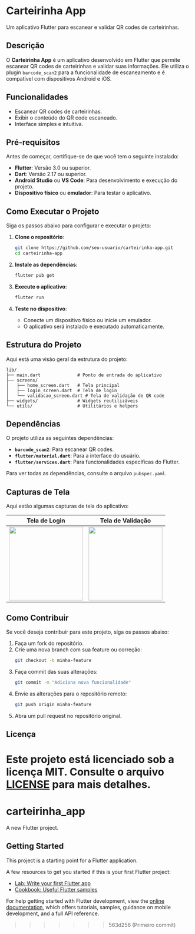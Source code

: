 # Carteirinha App

Um aplicativo Flutter para escanear e validar QR codes de carteirinhas.

## Descrição

O **Carteirinha App** é um aplicativo desenvolvido em Flutter que permite escanear QR codes de carteirinhas e validar suas informações. Ele utiliza o plugin `barcode_scan2` para a funcionalidade de escaneamento e é compatível com dispositivos Android e iOS.

## Funcionalidades

- Escanear QR codes de carteirinhas.
- Exibir o conteúdo do QR code escaneado.
- Interface simples e intuitiva.

## Pré-requisitos

Antes de começar, certifique-se de que você tem o seguinte instalado:

- **Flutter**: Versão 3.0 ou superior.
- **Dart**: Versão 2.17 ou superior.
- **Android Studio** ou **VS Code**: Para desenvolvimento e execução do projeto.
- **Dispositivo físico** ou **emulador**: Para testar o aplicativo.

## Como Executar o Projeto

Siga os passos abaixo para configurar e executar o projeto:

1. **Clone o repositório**:
   ```bash
   git clone https://github.com/seu-usuario/carteirinha-app.git
   cd carteirinha-app
   ```

2. **Instale as dependências**:
   ```bash
   flutter pub get
   ```

3. **Execute o aplicativo**:
   ```bash
   flutter run
   ```

4. **Teste no dispositivo**:
   - Conecte um dispositivo físico ou inicie um emulador.
   - O aplicativo será instalado e executado automaticamente.

## Estrutura do Projeto

Aqui está uma visão geral da estrutura do projeto:

```
lib/
├── main.dart              # Ponto de entrada do aplicativo
├── screens/
│   ├── home_screen.dart   # Tela principal
│   ├── login_screen.dart  # Tela de login
│   └── validacao_screen.dart # Tela de validação de QR code
├── widgets/               # Widgets reutilizáveis
└── utils/                 # Utilitários e helpers
```

## Dependências

O projeto utiliza as seguintes dependências:

- **`barcode_scan2`**: Para escanear QR codes.
- **`flutter/material.dart`**: Para a interface do usuário.
- **`flutter/services.dart`**: Para funcionalidades específicas do Flutter.

Para ver todas as dependências, consulte o arquivo `pubspec.yaml`.

## Capturas de Tela

Aqui estão algumas capturas de tela do aplicativo:

| Tela de Login | Tela de Validação |
|---------------|-------------------|
| <img src="screenshots/login.png" width="200"> | <img src="screenshots/validacao.png" width="200"> |

## Como Contribuir

Se você deseja contribuir para este projeto, siga os passos abaixo:

1. Faça um fork do repositório.
2. Crie uma nova branch com sua feature ou correção:
   ```bash
   git checkout -b minha-feature
   ```
3. Faça commit das suas alterações:
   ```bash
   git commit -m "Adiciona nova funcionalidade"
   ```
4. Envie as alterações para o repositório remoto:
   ```bash
   git push origin minha-feature
   ```
5. Abra um pull request no repositório original.

## Licença

Este projeto está licenciado sob a licença MIT. Consulte o arquivo [LICENSE](LICENSE) para mais detalhes.
=======
# carteirinha_app

A new Flutter project.

## Getting Started

This project is a starting point for a Flutter application.

A few resources to get you started if this is your first Flutter project:

- [Lab: Write your first Flutter app](https://docs.flutter.dev/get-started/codelab)
- [Cookbook: Useful Flutter samples](https://docs.flutter.dev/cookbook)

For help getting started with Flutter development, view the
[online documentation](https://docs.flutter.dev/), which offers tutorials,
samples, guidance on mobile development, and a full API reference.
>>>>>>> 563d256 (Primeiro commit)
